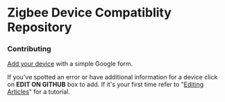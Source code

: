 # Zigbee Device Compatiblity Repository

### Contributing
[Add your device](https://zigbee.blakadder.com/new.html) with a simple Google form.

If you've spotted an error or have additional information for a device click on **EDIT ON GITHUB** box to add. 
If it's your first time refer to "[Editing Articles](https://tasmota.github.io/docs/Contributing/#editing-articles)" for a tutorial. 
